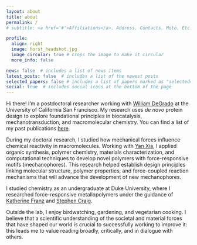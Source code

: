 ```yaml
---
layout: about
title: about
permalink: /
# subtitle: <a href='#'>Affiliations</a>. Address. Contacts. Moto. Etc.

profile:
  align: right
  image: horst_headshot.jpg
  image_circular: true # crops the image to make it circular
  more_info: false

news: false  # includes a list of news items
latest_posts: false  # includes a list of the newest posts
selected_papers: false # includes a list of papers marked as "selected={true}"
social: true  # includes social icons at the bottom of the page
---
```


Hi there! I’m a postdoctoral researcher working with [William DeGrado](https://pharm.ucsf.edu/degrado) at the University of California San Francisco. My research uses _de novo_ protein design to explore foundational principles in biocatalysis, mechanotransduction, and macromolecular chemistry. You can find a list of my past publications [here](https://scholar.google.com/citations?user=kIddhX4AAAAJ&hl=en).

During my doctoral research, I studied how mechanical forces influence chemical reactivity in macromolecules. Working with [Yan Xia](https://xialab.stanford.edu/), I  applied organic synthesis, polymer chemistry, materials characterization, and computational techniques to develop novel polymers with force-responsive motifs (mechanophores). This research helped establish design principles linking molecular structure, polymer properties, and force-coupled reaction mechanisms that will advance the development of new mechanophores.

I studied chemistry as an undergraduate at Duke University, where I researched force-responsive metallopolymers under the guidance of [Katherine Franz](https://sites.duke.edu/franzlab/) and [Stephen Craig](https://craiglab.chem.duke.edu/).

Outside the lab, I enjoy birdwatching, gardening, and vegetarian cooking. I believe that a scientific understanding of the societal and material forces that have shaped our world is crucial to successfully working to improve it: this leads me to value reading broadly, critically, and in dialogue with others.
